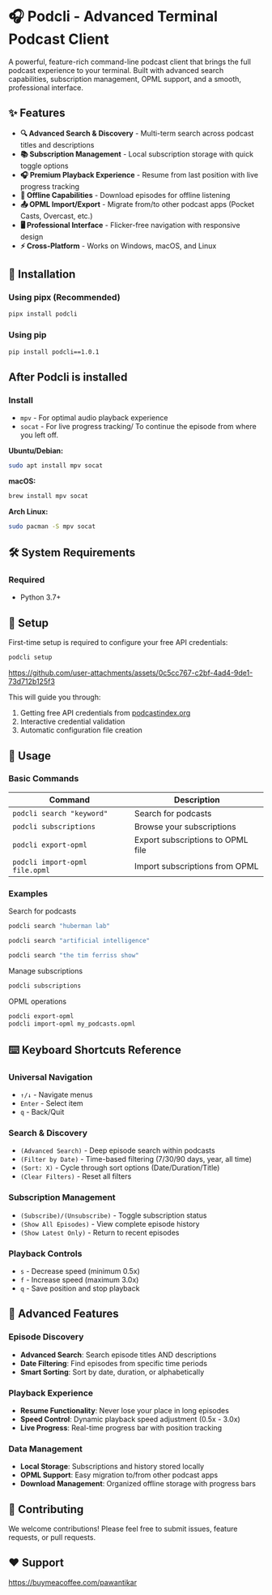 # 🎧 Podcli - Advanced Terminal Podcast Client

A powerful, feature-rich command-line podcast client that brings the full podcast experience to your terminal. Built with advanced search capabilities, subscription management, OPML support, and a smooth, professional interface.

## ✨ Features

- **🔍 Advanced Search & Discovery** - Multi-term search across podcast titles and descriptions
- **📚 Subscription Management** - Local subscription storage with quick toggle options
- **🎧 Premium Playback Experience** - Resume from last position with live progress tracking
- **💾 Offline Capabilities** - Download episodes for offline listening
- **📤 OPML Import/Export** - Migrate from/to other podcast apps (Pocket Casts, Overcast, etc.)
- **🖥️ Professional Interface** - Flicker-free navigation with responsive design
- **⚡ Cross-Platform** - Works on Windows, macOS, and Linux

## 🚀 Installation

### Using pipx (Recommended)
```bash
pipx install podcli
```

### Using pip
```bash
pip install podcli==1.0.1
```

## After Podcli is installed 

### Install
- `mpv` - For optimal audio playback experience
- `socat` - For live progress tracking/ To continue the episode from where you left off.

**Ubuntu/Debian:**

```bash
sudo apt install mpv socat
```

**macOS:**

```bash
brew install mpv socat
```

**Arch Linux:**

```bash
sudo pacman -S mpv socat
```

## 🛠️ System Requirements

### Required
- Python 3.7+

## 🔧 Setup

First-time setup is required to configure your free API credentials:

```bash
podcli setup
```
https://github.com/user-attachments/assets/0c5cc767-c2bf-4ad4-9de1-73d712b125f3

This will guide you through:
1. Getting free API credentials from [podcastindex.org](https://podcastindex.org/login)
2. Interactive credential validation
3. Automatic configuration file creation

## 📖 Usage

### Basic Commands

| Command | Description |
|---------|-------------|
| `podcli search "keyword"` | Search for podcasts |
| `podcli subscriptions` | Browse your subscriptions |
| `podcli export-opml` | Export subscriptions to OPML file |
| `podcli import-opml file.opml` | Import subscriptions from OPML |

### Examples

Search for podcasts
```bash
podcli search "huberman lab"
```
```bash
podcli search "artificial intelligence"
```

```bash
podcli search "the tim ferriss show"
```

Manage subscriptions
```bash
podcli subscriptions
```

OPML operations
```bash
podcli export-opml
podcli import-opml my_podcasts.opml
```

## ⌨️ Keyboard Shortcuts Reference

### Universal Navigation
- `↑/↓` - Navigate menus
- `Enter` - Select item
- `q` - Back/Quit

### Search & Discovery
- `(Advanced Search)` - Deep episode search within podcasts
- `(Filter by Date)` - Time-based filtering (7/30/90 days, year, all time)
- `(Sort: X)` - Cycle through sort options (Date/Duration/Title)
- `(Clear Filters)` - Reset all filters

### Subscription Management
- `(Subscribe)/(Unsubscribe)` - Toggle subscription status
- `(Show All Episodes)` - View complete episode history
- `(Show Latest Only)` - Return to recent episodes

### Playback Controls
- `s` - Decrease speed (minimum 0.5x)
- `f` - Increase speed (maximum 3.0x)
- `q` - Save position and stop playback

## 🎯 Advanced Features

### Episode Discovery
- **Advanced Search**: Search episode titles AND descriptions
- **Date Filtering**: Find episodes from specific time periods
- **Smart Sorting**: Sort by date, duration, or alphabetically

### Playback Experience
- **Resume Functionality**: Never lose your place in long episodes
- **Speed Control**: Dynamic playback speed adjustment (0.5x - 3.0x)
- **Live Progress**: Real-time progress bar with position tracking

### Data Management
- **Local Storage**: Subscriptions and history stored locally
- **OPML Support**: Easy migration to/from other podcast apps
- **Download Management**: Organized offline storage with progress bars

## 🤝 Contributing

We welcome contributions! Please feel free to submit issues, feature requests, or pull requests.

## ❤️ Support 
https://buymeacoffee.com/pawantikar


